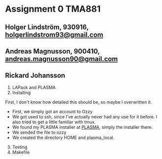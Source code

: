 # Assignment 0 TMA881
## Holger Lindström, 930916, holgerlindstrom93@gmail.com
## Andreas Magnusson, 900410, andreas.magnusson90@gmail.com
## Rickard Johansson
1. LAPack and PLASMA
2. Installing

First, I don't know how detailed this should be, so maybe I overwritten it.

* First, we simply got an account to Ozzy
* We got used to ssh, since I've actually never had any use for it before. I also tried to get a little familiar with tmux.
* We found my PLASMA installer at [PLASMA](http://www.netlib.org/plasma/), simply the installer there.
* We sended the file to ozzy
* We created the directory HOME and plasma_local.


3. Testing
4. Makefile
